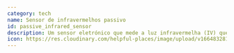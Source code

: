 ```yaml
---
category: tech
name: Sensor de infravermelhos passivo
id: passive_infrared_sensor
description: Um sensor eletrónico que mede a luz infravermelha (IV) que irradia de objectos no seu campo de visão.
icon: https://res.cloudinary.com/helpful-places/image/upload/v1664832813/dtpr-icons/tech/light_aj0xol.svg
---
```


